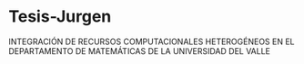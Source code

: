 # Tesis-Jurgen
INTEGRACIÓN DE RECURSOS COMPUTACIONALES HETEROGÉNEOS EN EL DEPARTAMENTO DE MATEMÁTICAS DE LA UNIVERSIDAD DEL VALLE
